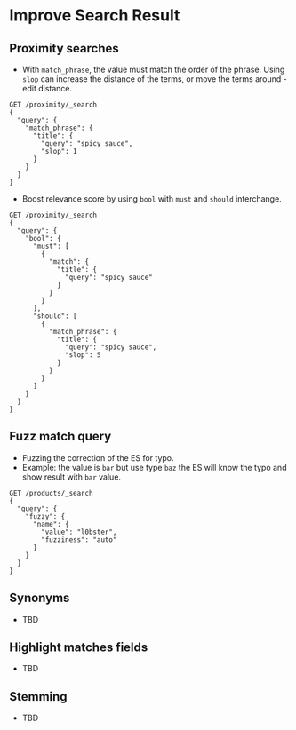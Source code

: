 # Improve Search Result
## Proximity searches
- With `match_phrase`, the value must match the order of the phrase. Using `slop` can increase the distance of the terms, or move the terms around - edit distance.
```http
GET /proximity/_search
{
  "query": {
    "match_phrase": {
      "title": {
        "query": "spicy sauce",
        "slop": 1
      }
    }
  }
}
```
- Boost relevance score by using `bool` with `must` and `should` interchange.
```http
GET /proximity/_search
{
  "query": {
    "bool": {
      "must": [
        {
          "match": {
            "title": {
              "query": "spicy sauce"
            }
          }
        }
      ],
      "should": [
        {
          "match_phrase": {
            "title": {
              "query": "spicy sauce",
              "slop": 5
            }
          }
        }
      ]
    }
  }
}
```
## Fuzz match query
- Fuzzing the correction of the ES for typo.
- Example: the value is `bar` but use type `baz` the ES will know the typo and show result with `bar` value.
```http
GET /products/_search
{
  "query": {
    "fuzzy": {
      "name": {
        "value": "l0bster",
        "fuzziness": "auto"
      }
    }
  }
}
```
## Synonyms
- TBD
## Highlight matches fields
- TBD
## Stemming
- TBD